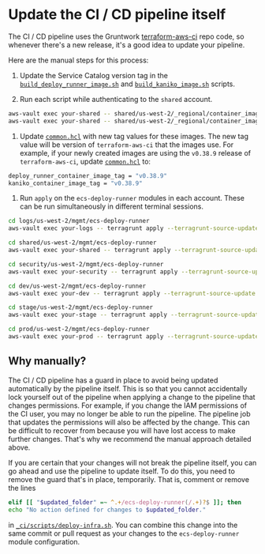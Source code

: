 # Update the CI / CD pipeline itself

The CI / CD pipeline uses the Gruntwork [terraform-aws-ci](https://github.com/gruntwork-io/terraform-aws-ci) repo code, so
whenever there's a new release, it's a good idea to update your pipeline.

Here are the manual steps for this process:

1. Update the Service Catalog version tag in the
[`build_deploy_runner_image.sh`](https://github.com/gruntwork-io/terraform-aws-service-catalog/tree/master/examples/for-production/infrastructure-live/shared/us-west-2/_regional/container_images/build_deploy_runner_image.sh) and
[`build_kaniko_image.sh`](https://github.com/gruntwork-io/terraform-aws-service-catalog/tree/master/examples/for-production/infrastructure-live/shared/us-west-2/_regional/container_images/build_kaniko_image.sh) scripts.

1. Run each script while authenticating to the `shared` account.

```bash
aws-vault exec your-shared -- shared/us-west-2/_regional/container_images/build_deploy_runner_image.sh
aws-vault exec your-shared -- shared/us-west-2/_regional/container_images/build_kaniko_image.sh
```

1. Update [`common.hcl`](https://github.com/gruntwork-io/terraform-aws-service-catalog/tree/master/examples/for-production/infrastructure-live/common.hcl) with new tag values for these images. The new tag value will be version of
`terraform-aws-ci` that the images use. For example, if your newly created images are using the `v0.38.9` release of
`terraform-aws-ci`, update [`common.hcl`](https://github.com/gruntwork-io/terraform-aws-service-catalog/tree/master/examples/for-production/infrastructure-live/common.hcl) to:

```bash
deploy_runner_container_image_tag = "v0.38.9"
kaniko_container_image_tag = "v0.38.9"
```

1. Run `apply` on the `ecs-deploy-runner` modules in each account. These can be run simultaneously in different terminal sessions.

```bash
cd logs/us-west-2/mgmt/ecs-deploy-runner
aws-vault exec your-logs -- terragrunt apply --terragrunt-source-update -auto-approve

cd shared/us-west-2/mgmt/ecs-deploy-runner
aws-vault exec your-shared -- terragrunt apply --terragrunt-source-update -auto-approve

cd security/us-west-2/mgmt/ecs-deploy-runner
aws-vault exec your-security -- terragrunt apply --terragrunt-source-update -auto-approve

cd dev/us-west-2/mgmt/ecs-deploy-runner
aws-vault exec your-dev -- terragrunt apply --terragrunt-source-update -auto-approve

cd stage/us-west-2/mgmt/ecs-deploy-runner
aws-vault exec your-stage -- terragrunt apply --terragrunt-source-update -auto-approve

cd prod/us-west-2/mgmt/ecs-deploy-runner
aws-vault exec your-prod -- terragrunt apply --terragrunt-source-update -auto-approve
```

## Why manually?

The CI / CD pipeline has a guard in place to avoid being updated automatically by the pipeline itself. This is so that
you cannot accidentally lock yourself out of the pipeline when applying a change to the pipeline that changes
permissions. For example, if you change the IAM permissions of the CI user, you may no longer be able to run the
pipeline. The pipeline job that updates the permissions will also be affected by the change. This can be difficult to
recover from because you will have lost access to make further changes. That's why we recommend the manual approach
detailed above.

If you are certain that your changes will not break the pipeline itself, you can go ahead and use the pipeline to
update itself. To do this, you need to remove the guard that's in place, temporarily. That is, comment or remove the
lines

```bash
elif [[ "$updated_folder" =~ ^.+/ecs-deploy-runner(/.+)?$ ]]; then
echo "No action defined for changes to $updated_folder."
```

in [`_ci/scripts/deploy-infra.sh`](https://github.com/gruntwork-io/terraform-aws-service-catalog/tree/master/examples/for-production/infrastructure-live/_ci/scripts/deploy-infra.sh). You can combine this change into the same commit or
pull request as your changes to the `ecs-deploy-runner` module configuration.


<!-- ##DOCS-SOURCER-START
{"sourcePlugin":"Local File Copier","hash":"818b397756d1caa4edac9fda61035e12"}
##DOCS-SOURCER-END -->
